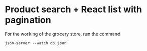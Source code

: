 # Product search  + React list with pagination 

For the working of the grocery store, run the command

    json-server --watch db.json

